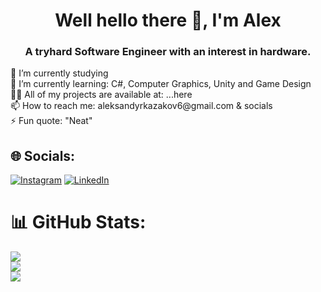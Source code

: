<h1 align="center">Well hello there 👋, I'm Alex</h1>
<h3 align="center">A tryhard Software Engineer with an interest in hardware.</h3>
🔭 I’m currently studying<br>🌱 I’m currently learning: C#, Computer Graphics, Unity and Game Design<br>👨‍💻 All of my projects are available at: ...here<br>📫 How to reach me: aleksandyrkazakov6@gmail.com & socials<br>⚡ Fun quote: "Neat"


## 🌐 Socials:
[![Instagram](https://img.shields.io/badge/Instagram-%23E4405F.svg?logo=Instagram&logoColor=white)](https://www.instagram.com/alexandyr__kazakov/?hl=bg) [![LinkedIn](https://img.shields.io/badge/LinkedIn-%230077B5.svg?logo=linkedin&logoColor=white)](https://www.linkedin.com/in/alexander-kazakov-222265257/) 

# 📊 GitHub Stats:
![](https://github-readme-stats.vercel.app/api/top-langs/?username=Alexanity&theme=radical&hide_border=false&include_all_commits=false&count_private=false&layout=compact)<br/>
![](https://github-readme-stats.vercel.app/api?username=Alexanity&theme=radical&hide_border=false&include_all_commits=false&count_private=false)<br/>
![](https://github-readme-streak-stats.herokuapp.com/?user=Alexanity&theme=radical&hide_border=false)<br/>
